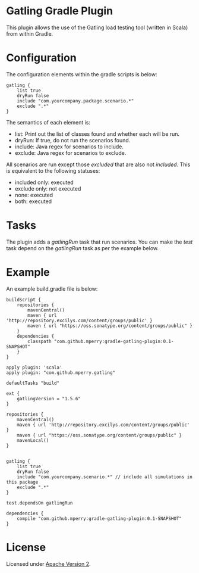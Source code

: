 
Gatling Gradle Plugin
=====================

This plugin allows the use of the Gatling load testing tool (written in Scala) from within Gradle.

# Configuration

The configuration elements within the gradle scripts is below:

```
gatling {
    list true
    dryRun false
    include "com.yourcompany.package.scenario.*"
    exclude ".*"
}
```

The semantics of each element is:

* list: Print out the list of classes found and whether each will be run.
* dryRun: If true, do not run the scenarios found.
* include: Java regex for scenarios to include.
* exclude: Java regex for scenarios to exclude.

All scenarios are run except those _excluded_ that are also not _included_. This is equivalent to the following statuses:
* included only: executed
* exclude only: not executed
* none: executed
* both: executed

# Tasks

The plugin adds a _gatlingRun_ task that run scenarios.  You can make the _test_ task depend on the _gatlingRun_ task as per the example below. 

# Example

An example build.gradle file is below:

```
buildscript {
    repositories {
        mavenCentral()
        maven { url 'http://repository.excilys.com/content/groups/public' }
        maven { url "https://oss.sonatype.org/content/groups/public" }
    }
    dependencies {
        classpath "com.github.mperry:gradle-gatling-plugin:0.1-SNAPSHOT"
    }
}

apply plugin: 'scala'
apply plugin: "com.github.mperry.gatling"

defaultTasks "build"

ext {
    gatlingVersion = "1.5.6"
}

repositories {
    mavenCentral()
    maven { url 'http://repository.excilys.com/content/groups/public' }
    maven { url "https://oss.sonatype.org/content/groups/public" }
    mavenLocal()
}


gatling {
    list true
    dryRun false
    include "com.yourcompany.scenario.*" // include all simulations in this package
    exclude ".*"
}

test.dependsOn gatlingRun

dependencies {
    compile "com.github.mperry:gradle-gatling-plugin:0.1-SNAPSHOT"
}

```

# License 

Licensed under [Apache Version 2](https://www.apache.org/licenses/LICENSE-2.0.html).

